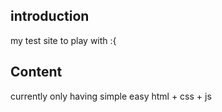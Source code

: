 ## introduction

my test site to play with :{

## Content

currently only having simple easy html + css + js